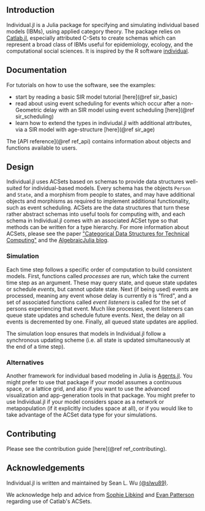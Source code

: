 ## Introduction

Individual.jl is a Julia package for specifying and simulating individual based models (IBMs), using applied category theory. The package relies on
[Catlab.jl](https://algebraicjulia.github.io/Catlab.jl/stable/), especially attributed C-Sets to
create schemas which can represent a broad class of IBMs useful for epidemiology, ecology, and the computational
social sciences. It is inspired by the R software [individual](https://mrc-ide.github.io/individual/).

## Documentation

For tutorials on how to use the software, see the examples:

- start by reading a basic SIR model tutorial [here](@ref sir_basic)
- read about using event scheduling for events which occur after a non-Geometric delay with an SIR model using event scheduling [here](@ref sir_scheduling)
- learn how to extend the types in indiviudal.jl with additional attributes, via a SIR model with age-structure [here](@ref sir_age)

The [API reference](@ref ref_api) contains information about objects and functions available to users.

## Design

Individual.jl uses ACSets based on schemas to provide data structures well-suited for individual-based models. Every schema has the objects `Person` and `State`, and a morphism from people to states, and may have additional objects and morphisms as required to implement additional functionality, such as event scheduling. ACSets are the data structures that turn these rather abstract schemas into useful tools for computing with, and each schema in Individual.jl comes with an associated ACSet type so that methods can be written for a type hierarchy. For more information about ACSets, please see the paper ["Categorical Data Structures for Technical Computing"](https://arxiv.org/abs/2106.04703) and the [AlgebraicJulia blog](https://www.algebraicjulia.org/blog).

### Simulation

Each time step follows a specific order of computation to build consistent models. First, functions called _processes_ are run, which take the current time step as an argument. These may query state, and queue state updates or schedule _events_, but cannot update state. Next (if being used) events are processed, meaning any event whose delay is currently `0` is "fired", and a set of associated functions called _event listeners_ is called for the set of persons experiencing that event. Much like processes, event listeners can queue state updates and schedule future events. Next, the delay on all events is decremented by one. Finally, all queued state updates are applied.

The simulation loop ensures that models in Individual.jl follow a synchronous updating scheme (i.e. all state is updated simultaneously at the end of a time step).

### Alternatives

Another framework for individual based modeling in Julia is [Agents.jl](https://github.com/JuliaDynamics/Agents.jl).
You might prefer to use that package if your model assumes a continuous space, or a lattice grid, and also if you
want to use the advanced visualization and app-generation tools in that package. You might prefer to use Individual.jl if your model considers space as a network or metapopulation (if it explicitly includes space at all), or if you would like to take advantage of the ACSet data type for your simulations.

## Contributing

Please see the contribution guide [here](@ref ref_contributing).

## Acknowledgements

Individual.jl is written and maintained by Sean L. Wu [(@slwu89)](https://github.com/slwu89).

We acknowledge help and advice from [Sophie Libkind](http://slibkind.github.io/) and [Evan Patterson](https://www.epatters.org/) regarding use of Catlab's ACSets.